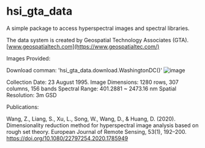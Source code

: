 # hsi_gta_data
A simple package to access hyperspectral images and spectral libraries.

The data system is created by Geospatial Technology Associates (GTA).
[www.geospatialtech.com](https://www.geospatialtec.com/)

Images Provided:

Download comman: 'hsi_gta_data.download.WashingtonDC()'
![image](https://github.com/user-attachments/assets/c31e1796-c36a-4de2-ae90-deb8a6d04eb1)

Collection Date: 23 August 1995. 
Image Dimensions: 1280 rows, 307 columns, 156 bands
Spectral Range: 401.2881 ~ 2473.16 nm 
Spatial Resolution: 3m GSD

Publications:

Wang, Z., Liang, S., Xu, L., Song, W., Wang, D., & Huang, D. (2020). Dimensionality reduction method for hyperspectral image analysis based on rough set theory. European Journal of Remote Sensing, 53(1), 192–200. https://doi.org/10.1080/22797254.2020.1785949



